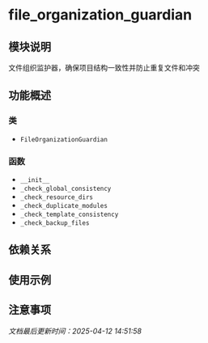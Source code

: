 # file_organization_guardian

## 模块说明
文件组织监护器，确保项目结构一致性并防止重复文件和冲突

## 功能概述

### 类

- `FileOrganizationGuardian`

### 函数

- `__init__`
- `_check_global_consistency`
- `_check_resource_dirs`
- `_check_duplicate_modules`
- `_check_template_consistency`
- `_check_backup_files`

## 依赖关系

## 使用示例

## 注意事项

*文档最后更新时间：2025-04-12 14:51:58*
